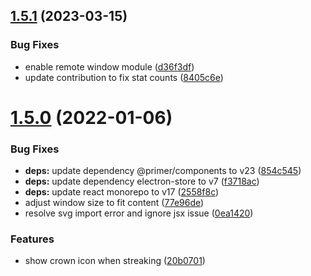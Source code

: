 ## [1.5.1](https://github.com/jamieweavis/streaker/compare/v1.5.0...v1.5.1) (2023-03-15)


### Bug Fixes

* enable remote window module ([d36f3df](https://github.com/jamieweavis/streaker/commit/d36f3df42ec82e0c6af2ab9b93b91d59829c3547))
* update contribution to fix stat counts ([8405c6e](https://github.com/jamieweavis/streaker/commit/8405c6e8db0bb73a56bb5e128233562fb95c5e96))

# [1.5.0](https://github.com/jamieweavis/streaker/compare/v1.4.3...v1.5.0) (2022-01-06)


### Bug Fixes

* **deps:** update dependency @primer/components to v23 ([854c545](https://github.com/jamieweavis/streaker/commit/854c5454b0f07c7bfbe21a49b665a5cc97b49f6b))
* **deps:** update dependency electron-store to v7 ([f3718ac](https://github.com/jamieweavis/streaker/commit/f3718acea483a4193e12a67f7967bfd942840da4))
* **deps:** update react monorepo to v17 ([2558f8c](https://github.com/jamieweavis/streaker/commit/2558f8c7b11ea797fd631eaad8c750102d8dd2cb))
* adjust window size to fit content ([77e96de](https://github.com/jamieweavis/streaker/commit/77e96dec5bae40221247ddb6afbe524850049e60))
* resolve svg import error and ignore jsx issue ([0ea1420](https://github.com/jamieweavis/streaker/commit/0ea1420b893706ec0e90463f19a6064a992121be))


### Features

* show crown icon when streaking ([20b0701](https://github.com/jamieweavis/streaker/commit/20b07019b6669a78e291871ba2815d38f952f45d))
